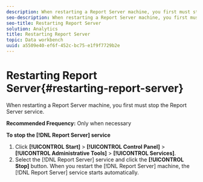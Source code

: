 ```yaml
---
description: When restarting a Report Server machine, you first must stop the Report Server service.
seo-description: When restarting a Report Server machine, you first must stop the Report Server service.
seo-title: Restarting Report Server
solution: Analytics
title: Restarting Report Server
topic: Data workbench
uuid: a5509e40-ef6f-452c-bc75-e1f9f7729b2e
---
```


# Restarting Report Server{#restarting-report-server}

When restarting a Report Server machine, you first must stop the Report Server service.

 **Recommended Frequency:** Only when necessary

**To stop the [!DNL Report Server] service** 

1. Click **[!UICONTROL Start]** > **[!UICONTROL Control Panel]** > **[!UICONTROL Administrative Tools]** > **[!UICONTROL Services]**.
1. Select the [!DNL Report Server] service and click the **[!UICONTROL Stop]** button.
When you restart the [!DNL Report Server] machine, the [!DNL Report Server] service starts automatically. 

